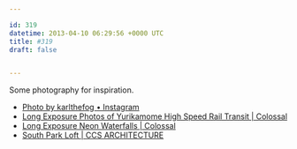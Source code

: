 ```yaml
---

id: 319
datetime: 2013-04-10 06:29:56 +0000 UTC
title: #319
draft: false


---
```


Some photography for inspiration. 

 
 * [Photo by karlthefog • Instagram](http://instagram.com/p/X5f8MLAMA3/)
 * [Long Exposure Photos of Yurikamome High Speed Rail Transit | Colossal](http://www.thisiscolossal.com/2011/08/high-speed-photos-of-yurikamome-rail-transit/)
 * [Long Exposure Neon Waterfalls | Colossal](http://www.thisiscolossal.com/2013/04/long-exposure-neon-waterfalls/)
 * [South Park Loft | CCS ARCHITECTURE](http://ccs-architecture.com/portfolio/south-park-loft/)


